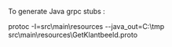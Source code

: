 
To generate Java grpc stubs :

protoc -I=src\main\resources --java_out=C:\tmp src\main\resources\GetKlantbeeld.proto
